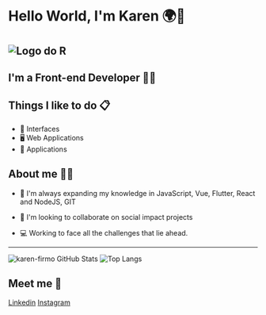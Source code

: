 # Hello World, I'm Karen 🌍👋
![Logo do R](https://i.pinimg.com/originals/52/2e/0c/522e0ce4f76271fa6a314e9dc3aa37f1.gif)
---- 
## I'm a Front-end Developer 👩‍💻 

## Things I like to do 📋

- 🎨 Interfaces 
- 🖥 Web Applications
- 📱 Applications

## About me 🙋‍♀️


- 🌱 I'm always expanding my knowledge in JavaScript, Vue, Flutter, React 
   and NodeJS, GIT

- 👯 I'm looking to collaborate on social impact projects

- 💻 Working to face all the challenges that lie ahead.



----
                                
![karen-firmo GitHub Stats](https://github-readme-stats.vercel.app/api?username=karen-firmo&show_icons=true) ![Top Langs](https://github-readme-stats.vercel.app/api/top-langs/?username=karen-firmo&show_icons=true)



## Meet me 💬 

[Linkedin](https://www.linkedin.com/in/ester-karen/)
[Instagram](https://www.instagram.com/esterfirmo_/)

